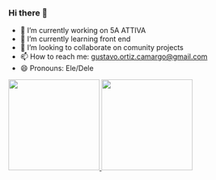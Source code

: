 ### Hi there 👋

- 🔭 I’m currently working on 5A ATTIVA
- 🌱 I’m currently learning front end
- 👯 I’m looking to collaborate on comunity projects
- 📫 How to reach me: gustavo.ortiz.camargo@gmail.com
- 😄 Pronouns: Ele/Dele


<div>
<a href="https://github.com/gustavoortizcamargo">
<img height="180em" src="https://github-readme-stats.vercel.app/api/top-langs/?username=gustavoortizcamargo&layout=compact&langs_count=7&theme=dracula"/>
<img height="180em" src="https://github-readme-stats.vercel.app/api?username=gustavoortizcamargo&show_icons=true&theme=dracula&include_all_commits=true&count_private=true"/>
</div>
